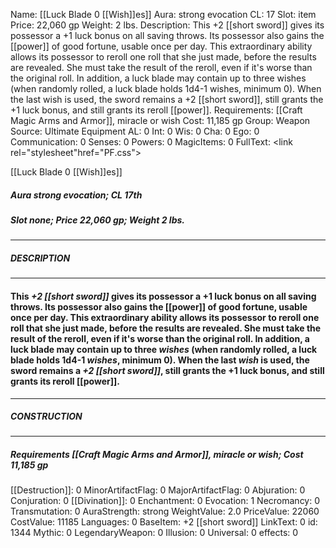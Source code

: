 Name: [[Luck Blade 0 [[Wish]]es]]
Aura: strong evocation
CL: 17
Slot: item
Price: 22,060 gp
Weight: 2 lbs.
Description: This +2 [[short sword]] gives its possessor a +1 luck bonus on all saving throws. Its possessor also gains the [[power]] of good fortune, usable once per day. This extraordinary ability allows its possessor to reroll one roll that she just made, before the results are revealed. She must take the result of the reroll, even if it's worse than the original roll. In addition, a luck blade may contain up to three wishes (when randomly rolled, a luck blade holds 1d4-1 wishes, minimum 0). When the last wish is used, the sword remains a +2 [[short sword]], still grants the +1 luck bonus, and still grants its reroll [[power]].
Requirements: [[Craft Magic Arms and Armor]], miracle or wish
Cost: 11,185 gp
Group: Weapon
Source: Ultimate Equipment
AL: 0
Int: 0
Wis: 0
Cha: 0
Ego: 0
Communication: 0
Senses: 0
Powers: 0
MagicItems: 0
FullText: <link rel="stylesheet"href="PF.css"><div class="heading"><p class="alignleft">[[Luck Blade 0 [[Wish]]es]]</p><div style="clear: both;"></div></div><div><h5><b>Aura </b>strong evocation; <b>CL </b>17th</h5><h5><b>Slot </b>none; <b>Price </b>22,060 gp; <b>Weight </b>2 lbs.</h5></div><hr/><div><h5><b>DESCRIPTION</b></h5></div><hr/><div><h4><p>This <i>+2 [[short sword]]</i> gives its possessor a +1 luck bonus on all saving throws. Its possessor also gains the [[power]] of good fortune, usable once per day. This extraordinary ability allows its possessor to reroll one roll that she just made, before the results are revealed. She must take the result of the reroll, even if it's worse than the original roll. In addition, a luck blade may contain up to three <i><i>wish</i>es</i> (when randomly rolled, a luck blade holds 1d4-1 <i><i>wish</i>es</i>, minimum 0). When the last <i>wish</i> is used, the sword remains a <i>+2 [[short sword]]</i>, still grants the +1 luck bonus, and still grants its reroll [[power]].</p></h4></div><hr/><div><h5><b>CONSTRUCTION</b></h5></div><hr/><div><h5><b>Requirements </b>[[Craft Magic Arms and Armor]], <i>miracle or wish</i>; <b>Cost </b>11,185 gp</h5></div>
[[Destruction]]: 0
MinorArtifactFlag: 0
MajorArtifactFlag: 0
Abjuration: 0
Conjuration: 0
[[Divination]]: 0
Enchantment: 0
Evocation: 1
Necromancy: 0
Transmutation: 0
AuraStrength: strong
WeightValue: 2.0
PriceValue: 22060
CostValue: 11185
Languages: 0
BaseItem: +2 [[short sword]]
LinkText: 0
id: 1344
Mythic: 0
LegendaryWeapon: 0
Illusion: 0
Universal: 0
effects: 0

